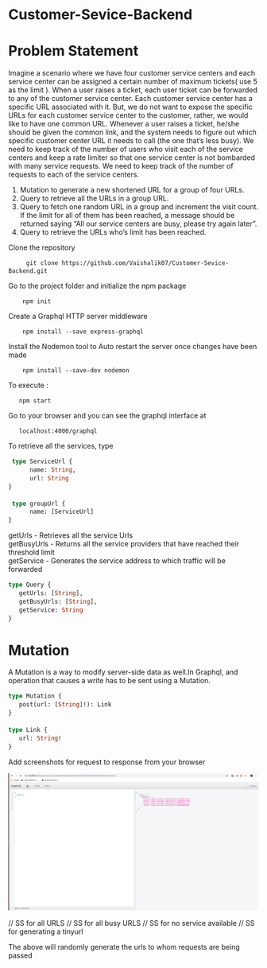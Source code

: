 # Customer-Sevice-Backend
# Problem Statement
Imagine a scenario where we have four customer service centers and each service center can
be assigned a certain number of maximum tickets( use 5 as the limit ).
When a user raises a ticket, each user ticket can be forwarded to any of the customer service
center. Each customer service center has a specific URL associated with it. But, we do not want
to expose the specific URLs for each customer service center to the customer, rather, we would
like to have one common URL.
Whenever a user raises a ticket, he/she should be given the common link, and the system
needs to figure out which specific customer center URL it needs to call (the one that’s less
busy). We need to keep track of the number of users who visit each of the service centers and
keep a rate limiter so that one service center is not bombarded with many service requests. We
need to keep track of the number of requests to each of the service centers.
1. Mutation to generate a new shortened URL for a group of four URLs.
2. Query to retrieve all the URLs in a group URL.
3. Query to fetch one random URL in a group and increment the visit count. If the limit for
all of them has been reached, a message should be returned saying “All our service
centers are busy, please try again later”.
4. Query to retrieve the URLs who’s limit has been reached.

Clone the repository 
              
         git clone https://github.com/Vaishalik07/Customer-Sevice-Backend.git
 
Go to the project folder and initialize the npm package

        npm init

Create a Graphql HTTP server middleware
          
        npm install --save express-graphql

Install the Nodemon tool to Auto restart the server once changes have been made
        
        npm install --save-dev nodemon

To execute :
        
       npm start

Go to your browser and you can see the graphql interface at

       localhost:4000/graphql

To retrieve all the services, type 
       
```graphql
 type ServiceUrl {
      name: String,
      url: String
}
          
 type groupUrl {
      name: [ServiceUrl]
}
 ``` 
 

getUrls - Retrieves all the service Urls </br>
getBusyUrls - Returns all the service providers that have reached their threshold limit </br>
getService - Generates the service address to which traffic will be forwarded </br>

```graphql
type Query {
   getUrls: [String],
   getBusyUrls: [String],
   getService: String
}
``` 

# Mutation
A Mutation is a way to modify server-side data as well.In Graphql, and operation that causes a write has to be sent using a Mutation. 

```graphql
type Mutation {
   post(url: [String]!): Link
}

type Link {
   url: String!
}
 ``` 
Add screenshots for request to response from your browser

![](https://github.com/Vaishalik07/Customer-Sevice-Backend/blob/master/Screenshots/SS01.png)




// SS for all URLS
// SS for all busy URLS
// SS for no service available
// SS for generating a tinyurl

The above will randomly generate the urls to whom requests are being passed



        
            
